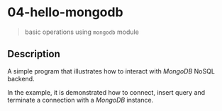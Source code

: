 # 04-hello-mongodb
> basic operations using `mongodb` module

## Description

A simple program that illustrates how to interact with *MongoDB* NoSQL backend.

In the example, it is demonstrated how to connect, insert query and terminate a connection with a *MongoDB* instance.